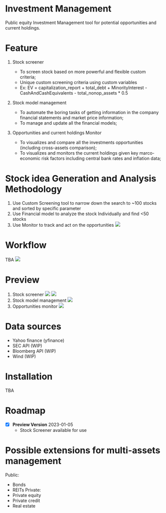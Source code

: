 Investment Management
=========================
Public equity Investment Management tool for potential opportunities and current holdings.

Feature
=========================
1. Stock screener
   - To screen stock based on more powerful and flexible custom criteria;
   - Unique custom screening criteria using custom variables
   - Ex: EV = capitalization_report + total_debt + MinorityInterest - CashAndCashEquivalents - total_nonop_assets * 0.5

2. Stock model management
   - To automate the boring tasks of getting information in the company financial statements and market price information;
   - To manage and update all the financial models;

3. Opportunities and current holdings Monitor
   - To visualizes and compare all the investments opportunities (including cross-assets comparison);
   - To visualizes and monitors the current holdings given key marco-economic risk factors including central bank rates and inflation data;

Stock idea Generation and Analysis Methodology
=========================
1. Use Custom Screening tool to narrow down the search to ~100 stocks and sorted by specific parameter
2. Use Financial model to analyze the stock Individually and find <50 stocks
3. Use Monitor to track and act on the opportunities
![](https://github.com/JerryChenz/InvestmentManagementOpen/blob/main/screenshoots/Investment_Analysis_Workflow.jpg)

Workflow
=========================
TBA
![](https://github.com/JerryChenz/InvestmentManagementOpen/blob/main/screenshoots/idea_funnel_1.PNG)

Preview
=========================
1. Stock screener
![](https://github.com/JerryChenz/InvestmentManagementOpen/blob/main/screenshoots/Screenshot_screener_1.PNG)
![](https://github.com/JerryChenz/InvestmentManagementOpen/blob/main/screenshoots/Screenshot_screener_2.PNG)
2. Stock model management
![](https://github.com/JerryChenz/InvestmentManagementOpen/blob/main/screenshoots/ModelManagement_1.PNG)
3. Opportunities monitor
![](https://github.com/JerryChenz/InvestmentManagementOpen/blob/main/screenshoots/Monitor_1.PNG)

Data sources
=========================
- Yahoo finance (yfinance)
- SEC API (WIP)
- Bloomberg API (WIP)
- Wind (WIP)

Installation
=========================
TBA

Roadmap
=========================
- [x] **Preview Version**  2023-01-05
    - Stock Screener available for use

Possible extensions for multi-assets management
=========================
Public:
- Bonds
- REITs
Private:
- Private equity
- Private credit
- Real estate
